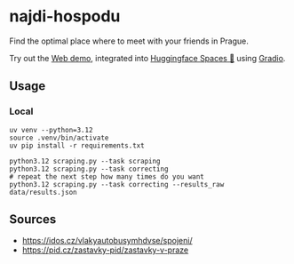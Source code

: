 # najdi-hospodu
Find the optimal place where to meet with your friends in Prague.

Try out the [Web demo](https://huggingface.co/spaces/hermanda/najdi-hospodu), integrated into [Huggingface Spaces 🤗](https://huggingface.co/spaces) using [Gradio](https://github.com/gradio-app/gradio). 

## Usage

### Local
```
uv venv --python=3.12
source .venv/bin/activate
uv pip install -r requirements.txt
```

```
python3.12 scraping.py --task scraping 
python3.12 scraping.py --task correcting 
# repeat the next step how many times do you want
python3.12 scraping.py --task correcting --results_raw data/results.json
```

## Sources
- https://idos.cz/vlakyautobusymhdvse/spojeni/
- https://pid.cz/zastavky-pid/zastavky-v-praze
